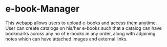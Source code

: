 # e-book-Manager
This webapp allows users to upload e-books and access them anytime. User can create catalogs on his/her e-books such that a catalog can have bookmarks across any no of e-books in any order, along with adjoining notes  which can have attached images and external links.
